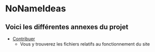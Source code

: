 # NoNameIdeas

## Voici les différentes annexes du projet

* [Contribuer](bibliotheque/annexe/contribuer.html)
    * Vous y trouverez les fichiers relatifs au fonctionnement du site